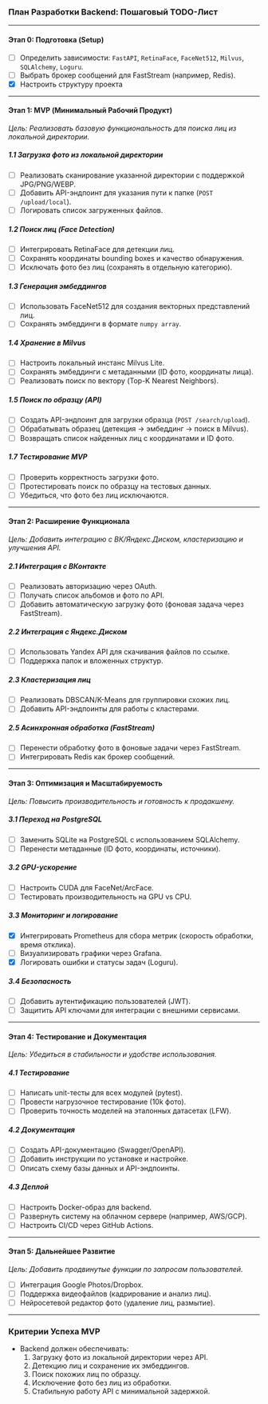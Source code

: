 ### **План Разработки Backend: Пошаговый TODO-Лист**  

---

#### **Этап 0: Подготовка (Setup)**  
- [ ] Определить зависимости: `FastAPI`, `RetinaFace`, `FaceNet512`, `Milvus`, `SQLAlchemy`, `Loguru`.  
- [ ] Выбрать брокер сообщений для FastStream (например, Redis).  
- [x] Настроить структуру проекта

---

#### **Этап 1: MVP (Минимальный Рабочий Продукт)**  
*Цель: Реализовать базовую функциональность для поиска лиц из локальной директории.*  

##### **1.1 Загрузка фото из локальной директории**  
- [ ] Реализовать сканирование указанной директории с поддержкой JPG/PNG/WEBP.  
- [ ] Добавить API-эндпоинт для указания пути к папке (`POST /upload/local`).  
- [ ] Логировать список загруженных файлов.  

##### **1.2 Поиск лиц (Face Detection)**  
- [ ] Интегрировать RetinaFace для детекции лиц.  
- [ ] Сохранять координаты bounding boxes и качество обнаружения.  
- [ ] Исключать фото без лиц (сохранять в отдельную категорию).  

##### **1.3 Генерация эмбеддингов**  
- [ ] Использовать FaceNet512 для создания векторных представлений лиц.  
- [ ] Сохранять эмбеддинги в формате `numpy array`.  

##### **1.4 Хранение в Milvus**  
- [ ] Настроить локальный инстанс Milvus Lite.  
- [ ] Сохранять эмбеддинги с метаданными (ID фото, координаты лица).  
- [ ] Реализовать поиск по вектору (Top-K Nearest Neighbors).  

##### **1.5 Поиск по образцу (API)**  
- [ ] Создать API-эндпоинт для загрузки образца (`POST /search/upload`).  
- [ ] Обрабатывать образец (детекция → эмбеддинг → поиск в Milvus).  
- [ ] Возвращать список найденных лиц с координатами и ID фото.  

##### **1.7 Тестирование MVP**  
- [ ] Проверить корректность загрузки фото.  
- [ ] Протестировать поиск по образцу на тестовых данных.  
- [ ] Убедиться, что фото без лиц исключаются.  

---

#### **Этап 2: Расширение Функционала**  
*Цель: Добавить интеграцию с ВК/Яндекс.Диском, кластеризацию и улучшения API.*  

##### **2.1 Интеграция с ВКонтакте**  
- [ ] Реализовать авторизацию через OAuth.  
- [ ] Получать список альбомов и фото по API.  
- [ ] Добавить автоматическую загрузку фото (фоновая задача через FastStream).  

##### **2.2 Интеграция с Яндекс.Диском**  
- [ ] Использовать Yandex API для скачивания файлов по ссылке.  
- [ ] Поддержка папок и вложенных структур.  

##### **2.3 Кластеризация лиц**  
- [ ] Реализовать DBSCAN/K-Means для группировки схожих лиц.  
- [ ] Добавить API-эндпоинты для работы с кластерами.  

##### **2.5 Асинхронная обработка (FastStream)**  
- [ ] Перенести обработку фото в фоновые задачи через FastStream.  
- [ ] Интегрировать Redis как брокер сообщений.  

---

#### **Этап 3: Оптимизация и Масштабируемость**  
*Цель: Повысить производительность и готовность к продакшену.*  

##### **3.1 Переход на PostgreSQL**  
- [ ] Заменить SQLite на PostgreSQL с использованием SQLAlchemy.  
- [ ] Перенести метаданные (ID фото, координаты, источники).  

##### **3.2 GPU-ускорение**  
- [ ] Настроить CUDA для FaceNet/ArcFace.  
- [ ] Тестировать производительность на GPU vs CPU.  

##### **3.3 Мониторинг и логирование**  
- [x] Интегрировать Prometheus для сбора метрик (скорость обработки, время отклика).  
- [ ] Визуализировать графики через Grafana.  
- [x] Логировать ошибки и статусы задач (Loguru).  

##### **3.4 Безопасность**  
- [ ] Добавить аутентификацию пользователей (JWT).  
- [ ] Защитить API ключами для интеграции с внешними сервисами.  

---

#### **Этап 4: Тестирование и Документация**  
*Цель: Убедиться в стабильности и удобстве использования.*  

##### **4.1 Тестирование**  
- [ ] Написать unit-тесты для всех модулей (pytest).  
- [ ] Провести нагрузочное тестирование (10k фото).  
- [ ] Проверить точность моделей на эталонных датасетах (LFW).  

##### **4.2 Документация**  
- [ ] Создать API-документацию (Swagger/OpenAPI).  
- [ ] Добавить инструкции по установке и настройке.  
- [ ] Описать схему базы данных и API-эндпоинты.  

##### **4.3 Деплой**  
- [ ] Настроить Docker-образ для backend.  
- [ ] Развернуть систему на облачном сервере (например, AWS/GCP).  
- [ ] Настроить CI/CD через GitHub Actions.  

---

#### **Этап 5: Дальнейшее Развитие**  
*Цель: Добавить продвинутые функции по запросам пользователей.*  
- [ ] Интеграция Google Photos/Dropbox.  
- [ ] Поддержка видеофайлов (кадрирование и анализ лиц).  
- [ ] Нейросетевой редактор фото (удаление лиц, размытие).  

---

### **Критерии Успеха MVP**  
- Backend должен обеспечивать:  
  1. Загрузку фото из локальной директории через API.  
  2. Детекцию лиц и сохранение их эмбеддингов.  
  3. Поиск похожих лиц по образцу.  
  4. Исключение фото без лиц из обработки.  
  5. Стабильную работу API с минимальной задержкой. 